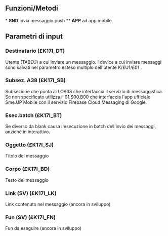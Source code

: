 
## Funzioni/Metodi
\* **SND**       Invia messaggio push
\*\* **APP**       ad app mobile

## Parametri di input
### Destinatario (£K17I_DT)
Utente (TAB£U) a cui inviare un messaggio.
I device a cui inviare messaggi sono salvati nel parametro esteso multiplo dell'utente K/£U1/£01 .
### Subsez. A38  (£K17I_SB)
Subsezione che punta al LOA38 che interfaccia il servizio di messaggistica.
Se non specificato utilizza il 01.S00.B00 che interfaccia l'app ufficiale Sme.UP Mobile con il
servizio Firebase Cloud Messaging di Google.
### Esec.batch   (£K17I_BT)
Se diverso da blank causa l'esecuzione in batch dell'invio dei messaggi, anziché in interattivo.
### Oggetto (£K17I_SJ)
Titolo del messaggio
### Corpo   (£K17I_BD)
Testo del messaggio
### Link (SV)  (£K17I_LK)
Link contenuto nel messaggio (ancora in sviluppo)
### Fun  (SV)  (£K17I_FN)
Fun da eseguire (ancora in sviluppo)
